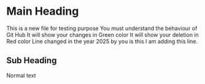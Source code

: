 # Main Heading
This is a new file for testing purpose
You must understand the behaviour of Git Hub 
It will show your changes in Green color
It will show your deletion in Red color
Line changed in the year 2025 by you is this
I am adding this line.
## Sub Heading
Normal text
